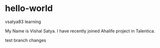# hello-world
vsatya83 learning

My Name is Vishal Satya.
I have recently joined Ahalife project in Talentica.

test branch changes
